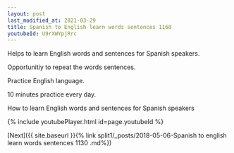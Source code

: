 ```yaml
---
layout: post
last_modified_at: 2021-03-29
title: Spanish to English learn words sentences 1168 
youtubeId: U9rXWYpjRrc
---
```

 
 
Helps to learn English words and sentences for Spanish speakers.

Opportunitiy to repeat the words sentences. 

Practice English language. 
 
10 minutes practice every day. 
 
How to learn English words and sentences for Spanish speakers 
 
{% include youtubePlayer.html id=page.youtubeId %}
 
 
[Next]({{ site.baseurl }}{% link  split1/_posts/2018-05-06-Spanish to english learn words sentences 1130 .md%})
 
